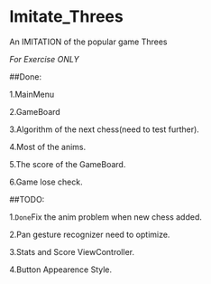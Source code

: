 # Imitate_Threes
An IMITATION of the popular game Threes

_For Exercise ONLY_

##Done:

1.MainMenu

2.GameBoard

3.Algorithm of the next chess(need to test further).

4.Most of the anims.

5.The score of the GameBoard.

6.Game lose check.

##TODO:

1.`Done`Fix the anim problem when new chess added.

2.Pan gesture recognizer need to optimize.

3.Stats and Score ViewController.

4.Button Appearence Style.

